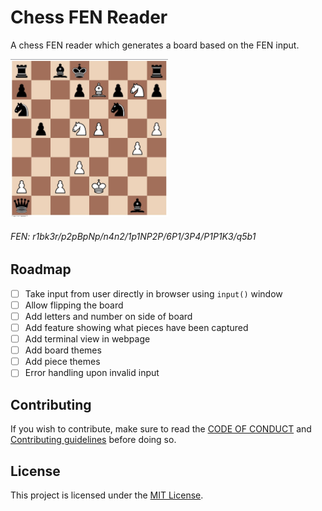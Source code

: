 # Chess FEN Reader

A chess FEN reader which generates a board based on the FEN input.

<img src="assets/preview.jpg" width="50%"></img>
###### *FEN: r1bk3r/p2pBpNp/n4n2/1p1NP2P/6P1/3P4/P1P1K3/q5b1*

## Roadmap
- [ ] Take input from user directly in browser using `input()` window
- [ ] Allow flipping the board
- [ ] Add letters and number on side of board
- [ ] Add feature showing what pieces have been captured
- [ ] Add terminal view in webpage
- [ ] Add board themes
- [ ] Add piece themes
- [ ] Error handling upon invalid input

## Contributing
If you wish to contribute, make sure to read the [CODE OF CONDUCT](CODE_OF_CONDUCT.md) and [Contributing guidelines](CONTRIBUTING.md) before doing so. 

## License
This project is licensed under the [MIT License](LICENSE.md).
